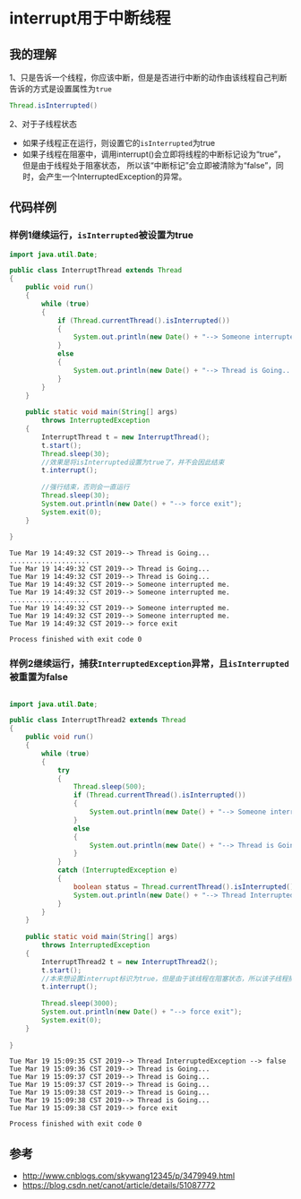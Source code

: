 interrupt用于中断线程
==

## 我的理解
1、只是告诉一个线程，你应该中断，但是是否进行中断的动作由该线程自己判断  
告诉的方式是设置属性为`true`
```java
Thread.isInterrupted()
```

2、对于子线程状态
- 如果子线程正在运行，则设置它的`isInterrupted`为true 
- 如果子线程在阻塞中，调用interrupt()会立即将线程的中断标记设为“true”，但是由于线程处于阻塞状态，
所以该“中断标记”会立即被清除为“false”，同时，会产生一个InterruptedException的异常。 


## 代码样例

### 样例1继续运行，`isInterrupted`被设置为true
```java
import java.util.Date;

public class InterruptThread extends Thread
{
    public void run()
    {
        while (true)
        {
            if (Thread.currentThread().isInterrupted())
            {
                System.out.println(new Date() + "--> Someone interrupted me.");
            }
            else
            {
                System.out.println(new Date() + "--> Thread is Going...");
            }
        }
    }
    
    public static void main(String[] args)
        throws InterruptedException
    {
        InterruptThread t = new InterruptThread();
        t.start();
        Thread.sleep(30);
        //效果是将isInterrupted设置为true了，并不会因此结束
        t.interrupt();
        
        //强行结束，否则会一直运行
        Thread.sleep(30);
        System.out.println(new Date() + "--> force exit");
        System.exit(0);
    }
    
}
```


```console
Tue Mar 19 14:49:32 CST 2019--> Thread is Going...
....................
Tue Mar 19 14:49:32 CST 2019--> Thread is Going...
Tue Mar 19 14:49:32 CST 2019--> Thread is Going...
Tue Mar 19 14:49:32 CST 2019--> Someone interrupted me.
Tue Mar 19 14:49:32 CST 2019--> Someone interrupted me.
....................
Tue Mar 19 14:49:32 CST 2019--> Someone interrupted me.
Tue Mar 19 14:49:32 CST 2019--> Someone interrupted me.
Tue Mar 19 14:49:32 CST 2019--> force exit

Process finished with exit code 0
```

### 样例2继续运行，捕获`InterruptedException`异常，且`isInterrupted`被重置为false
```java

import java.util.Date;

public class InterruptThread2 extends Thread
{
    public void run()
    {
        while (true)
        {
            try
            {
                Thread.sleep(500);
                if (Thread.currentThread().isInterrupted())
                {
                    System.out.println(new Date() + "--> Someone interrupted me.");
                }
                else
                {
                    System.out.println(new Date() + "--> Thread is Going...");
                }
            }
            catch (InterruptedException e)
            {
                boolean status = Thread.currentThread().isInterrupted();
                System.out.println(new Date() + "--> Thread InterruptedException --> " + status);
            }
        }
    }
    
    public static void main(String[] args)
        throws InterruptedException
    {
        InterruptThread2 t = new InterruptThread2();
        t.start();
        //本来想设置interrupt标识为true，但是由于该线程在阻塞状态，所以该子线程捕获了InterruptedException异常，且状态被重置了
        t.interrupt();
        
        Thread.sleep(3000);
        System.out.println(new Date() + "--> force exit");
        System.exit(0);
    }
    
}
```

```console
Tue Mar 19 15:09:35 CST 2019--> Thread InterruptedException --> false
Tue Mar 19 15:09:36 CST 2019--> Thread is Going...
Tue Mar 19 15:09:37 CST 2019--> Thread is Going...
Tue Mar 19 15:09:37 CST 2019--> Thread is Going...
Tue Mar 19 15:09:38 CST 2019--> Thread is Going...
Tue Mar 19 15:09:38 CST 2019--> Thread is Going...
Tue Mar 19 15:09:38 CST 2019--> force exit

Process finished with exit code 0
```

## 参考
- http://www.cnblogs.com/skywang12345/p/3479949.html
- https://blog.csdn.net/canot/article/details/51087772
